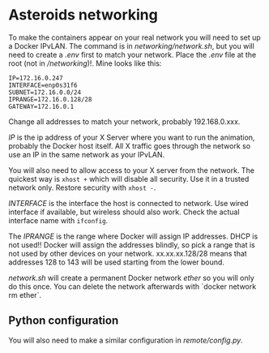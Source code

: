 # Asteroids networking

To make the containers appear on your real network you will need to set up a Docker IPvLAN. The command is in *networking/network.sh*, but you will need to create a *.env* first to match your network. Place the *.env* file at the root (not in */networking*)!. Mine looks like this:

    IP=172.16.0.247
    INTERFACE=enp0s31f6
    SUBNET=172.16.0.0/24
    IPRANGE=172.16.0.128/28
    GATEWAY=172.16.0.1

Change all addresses to match your network, probably 192.168.0.xxx.

*IP* is the ip address of your X Server where you want to run the animation, probably the Docker host itself. All X traffic goes through the network so use an IP in the same network as your IPvLAN.

You will also need to allow access to your X server from the network. The quickest way is `xhost +` which will disable all security. Use it in a trusted network only. Restore security with `xhost -`.

*INTERFACE* is the interface the host is connected to network. Use wired interface if available, but wireless should also work. Check the actual interface name with `ifconfig`.

The *IPRANGE* is the range where Docker will assign IP addresses. DHCP is not used!! Docker will assign the addresses blindly, so pick a range that is not used by other devices on your network. xx.xx.xx.128/28 means that addresses 128 to 143 will be used starting from the lower bound.

*network.sh* will create a permanent Docker network *ether* so you will only do this once. You can delete the network afterwards with ´docker network rm ether`.

## Python configuration

You will also need to make a similar configuration in *remote/config.py*.
